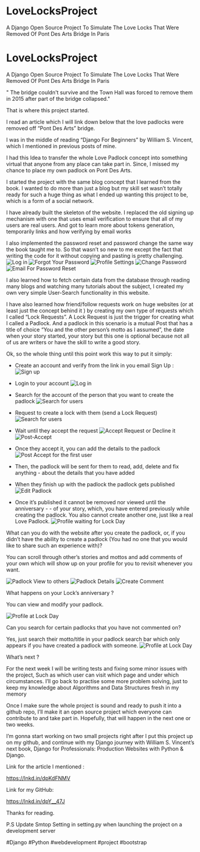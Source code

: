 # LoveLocksProject
A Django Open Source Project To Simulate The Love Locks That Were Removed Of Pont Des Arts Bridge In Paris

# LoveLocksProject
A Django Open Source Project To Simulate The Love Locks That Were Removed Of Pont Des Arts Bridge In Paris




" The bridge couldn't survive and the Town Hall was forced to remove them in 2015 after part of the bridge collapsed."

That is where this project started.

I read an article which I will link down below that the love padlocks were removed off “Pont Des Arts” bridge.

I was in the middle of reading “Django For Beginners”  by William S. Vincent, which I mentioned in previous posts of mine.

I had this Idea to transfer the whole Love Padlock concept into something virtual that anyone from any place can take part in. Since, I missed my chance to place my own padlock on Pont Des Arts.

I started the project with the same blog concept that I learned from the book. I wanted to do more than just a blog but my skill set wasn’t totally ready for such a huge thing as what I ended up wanting this project to be, which is a form of a social network.

I have already built the skeleton of the website.
I replaced the old signing up mechanism with one that uses email verification to ensure that all of my users are real users. And got to learn more about tokens generation, temporarily links and how verifying by email works

I also implemented the password reset and password change the same way the book taught me to. So that wasn’t so new to me except the fact that writing the code for it without copying and pasting is pretty challenging.
![Log in](https://github.com/Jawdat-Tayfour/LoveLocksProject/assets/40719001/6296238d-a4da-4564-b7f4-fb2af3bdb335)
![Forgot Your Password](https://github.com/Jawdat-Tayfour/LoveLocksProject/assets/40719001/54755e31-a02d-489a-aee5-024b0069afed)
![Profile Settings](https://github.com/Jawdat-Tayfour/LoveLocksProject/assets/40719001/0211b49d-a4e2-4876-a2e0-7b80bd458c16)
![Change Password](https://github.com/Jawdat-Tayfour/LoveLocksProject/assets/40719001/d9580ad0-b064-4edc-a8a4-2b8f81bff05c)
![Email For Password Reset](https://github.com/Jawdat-Tayfour/LoveLocksProject/assets/40719001/6fa6eca5-1519-41d4-84e2-a2e31f5568a6)

I also learned how to fetch certain data from the database through reading many blogs and watching many tutorials about the subject, I created my own very simple User-Search functionality in this website.

I have also learned how friend/follow requests work on huge websites (or at least just the concept behind it ) by creating my own type of requests which I called “Lock Requests”. 
A Lock Request is just the trigger for creating what I called a Padlock.
And a padlock in this scenario is a mutual Post that has a title of choice “You and the other person’s motto as I assumed”, the date when your story started, your story but this one is optional because not all of us are writers or have the skill to write a good story.

Ok, so the whole thing until this point work this way to put it simply: 
- Create an account and verify from the link in you email
Sign Up : 
![Sign up](https://github.com/Jawdat-Tayfour/LoveLocksProject/assets/40719001/2f35b9ac-2be3-4c14-aab1-d21fa2bc89ab)

- Login to your account 
![Log in](https://github.com/Jawdat-Tayfour/LoveLocksProject/assets/40719001/df48f485-f1fb-4d7f-91e1-3c280028b71f)

- Search for the account of the person that you want to create the padlock
![Search for users](https://github.com/Jawdat-Tayfour/LoveLocksProject/assets/40719001/7672bf57-1e5e-4c95-b63d-a8ce46d9d32b)

- Request to create a lock with them (send a Lock Request)
![Search for users](https://github.com/Jawdat-Tayfour/LoveLocksProject/assets/40719001/00dd380c-bea9-4c1f-b319-df7decc0ca3f)

- Wait until they accept the request
![Accept Request or Decline it](https://github.com/Jawdat-Tayfour/LoveLocksProject/assets/40719001/92acd511-57cf-46c7-9d87-a0d351c81bb3)
![Post-Accept](https://github.com/Jawdat-Tayfour/LoveLocksProject/assets/40719001/51a754a3-9b38-497e-b808-e258f7a51102)


- Once they accept it, you can add the details to the padlock
![Post Accept for the first user](https://github.com/Jawdat-Tayfour/LoveLocksProject/assets/40719001/a6b21544-39c6-4e71-9185-8f13171bd68e)

- Then, the padlock will be sent for them to read, add, delete and fix anything - about the details that you have added
- When they finish up with the padlock the padlock gets published 
![Edit Padlock](https://github.com/Jawdat-Tayfour/LoveLocksProject/assets/40719001/74ad0366-d671-4597-845f-345b692992d4)

- Once it’s published it cannot be removed nor viewed until the anniversary - - of your story, which, you have entered previously while creating the padlock. You also cannot create another one, just like a real Love Padlock.
![Profile waiting for Lock Day](https://github.com/Jawdat-Tayfour/LoveLocksProject/assets/40719001/09be4729-6938-450e-b0ab-77ff518e6575)


What can you do with the website after you create the padlock, or, if you didn’t have the ability to create a padlock (You had no one that you would like to share such an experience with)?
 
You can scroll through other’s stories and mottos and add comments of your own which will show up on your profile for you to revisit whenever you want.

![Padlock View to others](https://github.com/Jawdat-Tayfour/LoveLocksProject/assets/40719001/579567ba-411e-41cc-9e60-50bc99336372)
![Padlock Details](https://github.com/Jawdat-Tayfour/LoveLocksProject/assets/40719001/9a299889-f61b-4c42-ab30-a92df907d1b1)
![Create Comment](https://github.com/Jawdat-Tayfour/LoveLocksProject/assets/40719001/f7921a88-d1f8-446e-961e-b6f470684761)


What happens on your Lock’s anniversary ?

You can view and modify your padlock.

![Profile at Lock Day](https://github.com/Jawdat-Tayfour/LoveLocksProject/assets/40719001/e4d284c4-3263-4160-94a6-bfbaccae4045)

Can you search for certain padlocks that you have not commented on?

Yes, just search their motto/title in your padlock search bar which only appears if you have created a padlock with someone.
![Profile at Lock Day](https://github.com/Jawdat-Tayfour/LoveLocksProject/assets/40719001/31ceb26f-a876-4eda-8665-68deb3ce3772)

What’s next ?

For the next week I will be writing tests and fixing some minor issues with the project, 
Such as which user can visit which page and under which circumstances.
I’ll go back to practise some more problem solving, just to keep my knowledge about Algorithms and Data Structures fresh in my memory

Once I make sure the whole project is sound and ready to push it into a github repo, I’ll make it an open source project which everyone can contribute to and take part in. Hopefully, that will happen in the next one or two weeks.

I’m gonna start working on two small projects right after I put this project up on my github, and continue with my Django journey with William S. Vincent’s next book, Django for Professionals: Production Websites with Python & Django.

Link for the article I mentioned :

https://lnkd.in/dpKdFNMV

Link for my GitHub:

https://lnkd.in/dpY__47J

Thanks for reading.


P.S Update Smtop Setting in setting.py when launching the project on a development server

#Django #Python #webdevelopment #project #bootstrap
